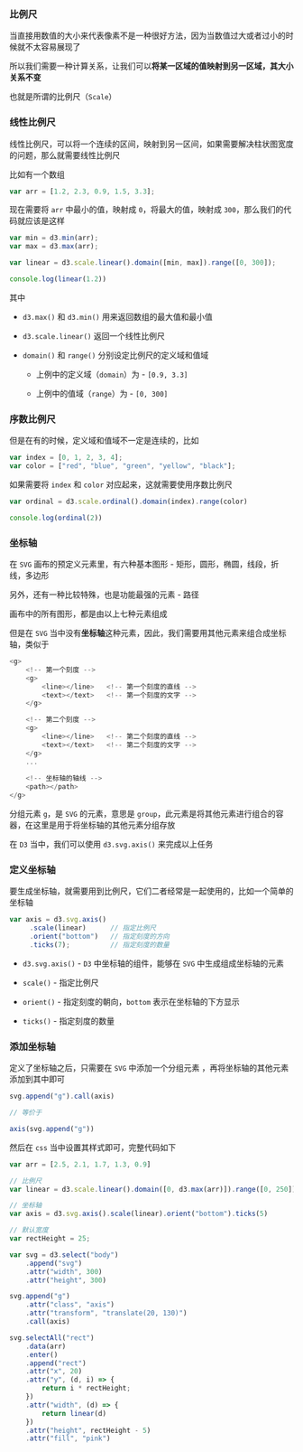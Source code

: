 ### 比例尺

当直接用数值的大小来代表像素不是一种很好方法，因为当数值过大或者过小的时候就不太容易展现了

所以我们需要一种计算关系，让我们可以**将某一区域的值映射到另一区域，其大小关系不变**

也就是所谓的比例尺（`Scale`）


### 线性比例尺

线性比例尺，可以将一个连续的区间，映射到另一区间，如果需要解决柱状图宽度的问题，那么就需要线性比例尺

比如有一个数组

```js
var arr = [1.2, 2.3, 0.9, 1.5, 3.3];
```

现在需要将 `arr` 中最小的值，映射成 `0`，将最大的值，映射成 `300`，那么我们的代码就应该是这样

```js
var min = d3.min(arr);
var max = d3.max(arr);

var linear = d3.scale.linear().domain([min, max]).range([0, 300]);

console.log(linear(1.2))
```

其中 

* `d3.max()` 和 `d3.min()` 用来返回数组的最大值和最小值

* `d3.scale.linear()` 返回一个线性比例尺

* `domain()` 和 `range()` 分别设定比例尺的定义域和值域

  * 上例中的定义域（`domain`）为 - `[0.9, 3.3]`

  * 上例中的值域（`range`）为 - `[0, 300]`




### 序数比例尺

但是在有的时候，定义域和值域不一定是连续的，比如

```js
var index = [0, 1, 2, 3, 4];
var color = ["red", "blue", "green", "yellow", "black"];
```

如果需要将 `index` 和 `color` 对应起来，这就需要使用序数比例尺

```js
var ordinal = d3.scale.ordinal().domain(index).range(color)

console.log(ordinal(2))
```




### 坐标轴

在 `SVG` 画布的预定义元素里，有六种基本图形 - 矩形，圆形，椭圆，线段，折线，多边形

另外，还有一种比较特殊，也是功能最强的元素 - 路径

画布中的所有图形，都是由以上七种元素组成

但是在 `SVG` 当中没有**坐标轴**这种元素，因此，我们需要用其他元素来组合成坐标轴，类似于

```js
<g>
    <!-- 第一个刻度 -->
    <g>
        <line></line>   <!-- 第一个刻度的直线 -->
        <text></text>   <!-- 第一个刻度的文字 -->
    </g>

    <!-- 第二个刻度 -->
    <g>
        <line></line>   <!-- 第二个刻度的直线 -->
        <text></text>   <!-- 第二个刻度的文字 -->
    </g> 
    ...
    
    <!-- 坐标轴的轴线 -->
    <path></path>
</g>
```

分组元素 `g`，是 `SVG` 的元素，意思是 `group`，此元素是将其他元素进行组合的容器，在这里是用于将坐标轴的其他元素分组存放

在 `D3` 当中，我们可以使用 `d3.svg.axis()` 来完成以上任务


### 定义坐标轴

要生成坐标轴，就需要用到比例尺，它们二者经常是一起使用的，比如一个简单的坐标轴

```js
var axis = d3.svg.axis()
     .scale(linear)      // 指定比例尺
     .orient("bottom")   // 指定刻度的方向
     .ticks(7);          // 指定刻度的数量
```

* `d3.svg.axis()` - `D3` 中坐标轴的组件，能够在 `SVG` 中生成组成坐标轴的元素

* `scale()` - 指定比例尺

* `orient()` - 指定刻度的朝向，`bottom` 表示在坐标轴的下方显示

* `ticks()` - 指定刻度的数量


### 添加坐标轴

定义了坐标轴之后，只需要在 `SVG` 中添加一个分组元素 ，再将坐标轴的其他元素添加到其中即可

```js
svg.append("g").call(axis)

// 等价于

axis(svg.append("g"))
```

然后在 `css` 当中设置其样式即可，完整代码如下

```js
var arr = [2.5, 2.1, 1.7, 1.3, 0.9]

// 比例尺
var linear = d3.scale.linear().domain([0, d3.max(arr)]).range([0, 250])

// 坐标轴
var axis = d3.svg.axis().scale(linear).orient("bottom").ticks(5)

// 默认宽度
var rectHeight = 25;

var svg = d3.select("body")
    .append("svg")
    .attr("width", 300)
    .attr("height", 300)

svg.append("g")
    .attr("class", "axis")
    .attr("transform", "translate(20, 130)")
    .call(axis)

svg.selectAll("rect")
    .data(arr)
    .enter()
    .append("rect")
    .attr("x", 20)
    .attr("y", (d, i) => {
        return i * rectHeight;
    })
    .attr("width", (d) => {
        return linear(d)
    })
    .attr("height", rectHeight - 5)
    .attr("fill", "pink")
```


